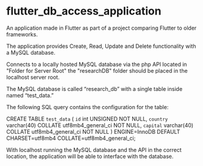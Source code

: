 # flutter_db_access_application

An application made in Flutter as part of a project comparing Flutter to older frameworks.

The application provides Create, Read, Update and Delete functionality with a MySQL database.

Connects to a locally hosted MySQL database via the php API located in "Folder for Server Root" the "researchDB" folder should be placed in the localhost server root.

The MySQL database is called “research_db” with a single table inside named “test_data.”

The following SQL query contains the configuration for the table:

CREATE TABLE `test_data` (
`id` int UNSIGNED NOT NULL,
`country` varchar(40) COLLATE utf8mb4_general_ci NOT NULL,
`capital` varchar(40) COLLATE utf8mb4_general_ci NOT NULL
) ENGINE=InnoDB DEFAULT CHARSET=utf8mb4 COLLATE=utf8mb4_general_ci;

With localhost running the MySQL database and the API in the correct location, the application will be able to interface with the database.